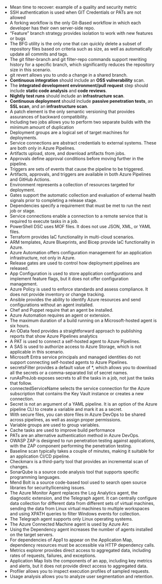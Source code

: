 - Mean time to recover:  example of a quality and security metric
- SSH authentication is used when GIT Credentials or PATs are not allowed
- A forking workflow is the only Git-Based workflow in which each developer has their own server-side repo.
- “Feature” branch strategy provides isolation to work with new features or bugs
- The BFG utility is the only one that can quickly delete a subset of repository files based on criteria such as size, as well as automatically update all commits and tags.
- The git filter-branch and git filter-repo commands support rewriting history for a specific branch, which significantly reduces the repository size in this scenario.
- git revert allows you to undo a change in a shared branch.
- **Continuous integration** should include an **OSS vulnerability** scan. 
- The **integrated development environment/pull request** step should include **static code analysis** and **code reviews**. 
- **Nightly test runs** should include an **infrastructure scan**. 
- **Continuous deployment** should include **passive penetration tests**, an **SSL scan**, and an **infrastructure scan**.
- A patch element is the only semantic versioning that provides assurances of backward compatibility.
- Including two jobs allows you to perform two separate builds with the minimum amount of duplication
- Deployment groups are a logical set of target machines for deployments. 
- Service connections are abstract credentials to external systems. These are both only in Azure Pipelines. 
- Artifacts upload, store, and download artifacts from jobs. 
- Approvals define approval conditions before moving further in the pipeline. 
- Triggers are sets of events that cause the pipeline to be triggered. 
- Artifacts, approvals, and triggers are available in both Azure Pipelines and GitHub Actions.
- Environment represents a collection of resources targeted for deployment. 
- Gates support the automatic collection and evaluation of external health signals prior to completing a release stage. 
- Dependencies specify a requirement that must be met to run the next job or stage. 
- Service connections enable a connection to a remote service that is required to execute tasks in a job.
- PowerShell DSC uses MOF files. It does not use JSON, XML, or YAML files.
- Terraform provides IaC functionality in multi-cloud scenarios. 
- ARM templates, Azure Blueprints, and Bicep provide IaC functionality in Azure.
- Azure Automation offers configuration management for an application infrastructure, not only in Azure. 
- Release gates are used to control how deployment pipelines are released. 
- App Configuration is used to store application configurations and implement feature flags, but it does not offer configuration management. 
- Azure Policy is used to enforce standards and assess compliance. It does not provide inventory or change tracking.
- Ansible provides the ability to identify Azure resources and send configurations without an agent installed. 
- Chef and Puppet require that an agent be installed. 
- Azure Automation requires an agent or extension.
- The maximum duration of a build running on a Microsoft-hosted agent is six hours.
- An OData feed provides a straightforward approach to publishing reports that show Azure Pipelines analytics
- A PAT is used to connect a self-hosted agent to Azure Pipelines. 
- A SAS is used to authorize access to Azure Storage, which is not applicable in this scenario.
- Microsoft Entra service principals and managed identities do not support connecting self-hosted agents to Azure Pipelines.
- secretsFilter provides a default value of *, which allows you to download all the secrets or a comma-separated list of secret names. 
- runAsPreJob exposes secrets to all the tasks in a job, not just the tasks that follow. 
- connectedServiceName selects the service connection for the Azure subscription that contains the Key Vault instance or creates a new connection. 
- Secret is not an argument of a YAML pipeline. It is an option of the Azure pipeline CLI to create a variable and mark it as a secret.
- With secure files, you can store files in Azure DevOps to be shared across pipelines, as well as assign proper permissions. 
- Variable groups are used to group variables. 
- Cache tasks are used to improve build performance
- PATs are an alternative authentication method in Azure DevOps.
- OWASP ZAP is designed to run penetration testing against applications, with the ZAP component performing the penetration testing. 
- Baseline scan typically takes a couple of minutes, making it suitable for an application CI/CD pipeline. 
- Checkmarx is a third-party tool that provides an incremental scan of changes. 
- SonarQube is a source code analysis tool that supports specific programming languages. 
- Mend Bolt is a source code-based tool used to search open source libraries for security/licensing issues.
- The Azure Monitor Agent replaces the Log Analytics agent, the diagnostic extension, and the Telegraph agent. It can centrally configure data collection for different data from different sets of virtual machines, sending the data from Linux virtual machines to multiple workspaces and using XPATH queries to filter Windows events for collection. 
- The Telegraph agent supports only Linux operating systems. 
- The Azure Connected Machine agent is used by Azure Arc
- Using the Dependency agent increases the number of agents installed on the target servers.
- For dependencies of App1 to appear on the Application Map, dependency resources must be accessible via HTTP dependency calls. 
- Metrics explorer provides direct access to aggregated data, including rates of requests, failures, and exceptions. 
- Application Map lists the components of an app, including key metrics and alerts, but it does not provide direct access to aggregated data. 
- Profiler allows you to inspect execution profiles of sampled requests. 
- Usage analysis allows you to analyze user segmentation and retention.
